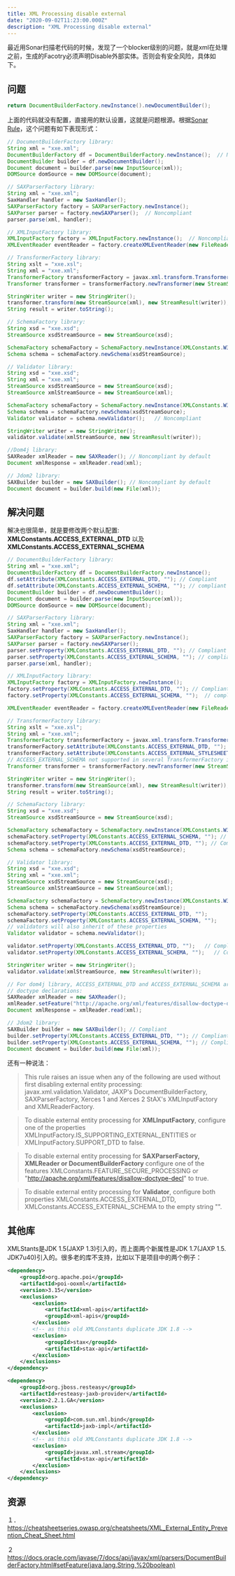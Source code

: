 ```yaml
---
title: XML Processing disable external
date: "2020-09-02T11:23:00.000Z"
description: "XML Processing disable external"
---
```

最近用Sonar扫描老代码的时候，发现了一个blocker级别的问题，就是xml在处理之前，生成的Facotry必须声明Disable外部实体。否则会有安全风险，具体如下。

## 问题

```java
return DocumentBuilderFactory.newInstance().newDocumentBuilder();
```

上面的代码就没有配置，直接用的默认设置，这就是问题根源。根据[Sonar Rule](https://rules.sonarsource.com/java/tag/owasp/RSPEC-2755)，这个问题有如下表现形式：

```java
// DocumentBuilderFactory library:
String xml = "xxe.xml";
DocumentBuilderFactory df = DocumentBuilderFactory.newInstance();  // Noncompliant
DocumentBuilder builder = df.newDocumentBuilder();
Document document = builder.parse(new InputSource(xml));
DOMSource domSource = new DOMSource(document);

// SAXParserFactory library:
String xml = "xxe.xml";
SaxHandler handler = new SaxHandler();
SAXParserFactory factory = SAXParserFactory.newInstance();
SAXParser parser = factory.newSAXParser();  // Noncompliant
parser.parse(xml, handler);

// XMLInputFactory library:
XMLInputFactory factory = XMLInputFactory.newInstance();  // Noncompliant
XMLEventReader eventReader = factory.createXMLEventReader(new FileReader("xxe.xml"));

// TransformerFactory library:
String xslt = "xxe.xsl";
String xml = "xxe.xml";
TransformerFactory transformerFactory = javax.xml.transform.TransformerFactory.newInstance();  // Noncompliant
Transformer transformer = transformerFactory.newTransformer(new StreamSource(xslt));

StringWriter writer = new StringWriter();
transformer.transform(new StreamSource(xml), new StreamResult(writer));
String result = writer.toString();

// SchemaFactory library:
String xsd = "xxe.xsd";
StreamSource xsdStreamSource = new StreamSource(xsd);

SchemaFactory schemaFactory = SchemaFactory.newInstance(XMLConstants.W3C_XML_SCHEMA_NS_URI);  // Noncompliant
Schema schema = schemaFactory.newSchema(xsdStreamSource);

// Validator library:
String xsd = "xxe.xsd";
String xml = "xxe.xml";
StreamSource xsdStreamSource = new StreamSource(xsd);
StreamSource xmlStreamSource = new StreamSource(xml);

SchemaFactory schemaFactory = SchemaFactory.newInstance(XMLConstants.W3C_XML_SCHEMA_NS_URI);
Schema schema = schemaFactory.newSchema(xsdStreamSource);
Validator validator = schema.newValidator();   // Noncompliant

StringWriter writer = new StringWriter();
validator.validate(xmlStreamSource, new StreamResult(writer));

//Dom4j library:
SAXReader xmlReader = new SAXReader(); // Noncompliant by default
Document xmlResponse = xmlReader.read(xml);

// Jdom2 library:
SAXBuilder builder = new SAXBuilder(); // Noncompliant by default
Document document = builder.build(new File(xml));
```

## 解决问题

解决也很简单，就是要修改两个默认配置: **XMLConstants.ACCESS_EXTERNAL_DTD** 以及 **XMLConstants.ACCESS_EXTERNAL_SCHEMA**


```java
// DocumentBuilderFactory library:
String xml = "xxe.xml";
DocumentBuilderFactory df = DocumentBuilderFactory.newInstance();
df.setAttribute(XMLConstants.ACCESS_EXTERNAL_DTD, ""); // Compliant
df.setAttribute(XMLConstants.ACCESS_EXTERNAL_SCHEMA, ""); // compliant
DocumentBuilder builder = df.newDocumentBuilder();
Document document = builder.parse(new InputSource(xml));
DOMSource domSource = new DOMSource(document);

// SAXParserFactory library:
String xml = "xxe.xml";
SaxHandler handler = new SaxHandler();
SAXParserFactory factory = SAXParserFactory.newInstance();
SAXParser parser = factory.newSAXParser();
parser.setProperty(XMLConstants.ACCESS_EXTERNAL_DTD, ""); // Compliant
parser.setProperty(XMLConstants.ACCESS_EXTERNAL_SCHEMA, ""); // compliant
parser.parse(xml, handler);

// XMLInputFactory library:
XMLInputFactory factory = XMLInputFactory.newInstance();
factory.setProperty(XMLConstants.ACCESS_EXTERNAL_DTD, ""); // Compliant
factory.setProperty(XMLConstants.ACCESS_EXTERNAL_SCHEMA, "");  // compliant

XMLEventReader eventReader = factory.createXMLEventReader(new FileReader("xxe.xml"));

// TransformerFactory library:
String xslt = "xxe.xsl";
String xml = "xxe.xml";
TransformerFactory transformerFactory = javax.xml.transform.TransformerFactory.newInstance();
transformerFactory.setAttribute(XMLConstants.ACCESS_EXTERNAL_DTD, ""); // Compliant
transformerFactory.setAttribute(XMLConstants.ACCESS_EXTERNAL_STYLESHEET, ""); // Compliant
// ACCESS_EXTERNAL_SCHEMA not supported in several TransformerFactory implementations
Transformer transformer = transformerFactory.newTransformer(new StreamSource(xslt));

StringWriter writer = new StringWriter();
transformer.transform(new StreamSource(xml), new StreamResult(writer));
String result = writer.toString();

// SchemaFactory library:
String xsd = "xxe.xsd";
StreamSource xsdStreamSource = new StreamSource(xsd);

SchemaFactory schemaFactory = SchemaFactory.newInstance(XMLConstants.W3C_XML_SCHEMA_NS_URI);
schemaFactory.setProperty(XMLConstants.ACCESS_EXTERNAL_SCHEMA, ""); // Compliant
schemaFactory.setProperty(XMLConstants.ACCESS_EXTERNAL_DTD, ""); // Compliant
Schema schema = schemaFactory.newSchema(xsdStreamSource);

// Validator library:
String xsd = "xxe.xsd";
String xml = "xxe.xml";
StreamSource xsdStreamSource = new StreamSource(xsd);
StreamSource xmlStreamSource = new StreamSource(xml);

SchemaFactory schemaFactory = SchemaFactory.newInstance(XMLConstants.W3C_XML_SCHEMA_NS_URI);
Schema schema = schemaFactory.newSchema(xsdStreamSource);
schemaFactory.setProperty(XMLConstants.ACCESS_EXTERNAL_DTD, "");
schemaFactory.setProperty(XMLConstants.ACCESS_EXTERNAL_SCHEMA, "");
// validators will also inherit of these properties
Validator validator = schema.newValidator();

validator.setProperty(XMLConstants.ACCESS_EXTERNAL_DTD, "");   // Compliant
validator.setProperty(XMLConstants.ACCESS_EXTERNAL_SCHEMA, "");   // Compliant

StringWriter writer = new StringWriter();
validator.validate(xmlStreamSource, new StreamResult(writer));

// For dom4j library, ACCESS_EXTERNAL_DTD and ACCESS_EXTERNAL_SCHEMA are not supported, thus a very strict fix is to disable
// doctype declarations:
SAXReader xmlReader = new SAXReader();
xmlReader.setFeature("http://apache.org/xml/features/disallow-doctype-decl", true); // Compliant
Document xmlResponse = xmlReader.read(xml);

// Jdom2 library:
SAXBuilder builder = new SAXBuilder(); // Compliant
builder.setProperty(XMLConstants.ACCESS_EXTERNAL_DTD, ""); // Compliant
builder.setProperty(XMLConstants.ACCESS_EXTERNAL_SCHEMA, ""); // Compliant
Document document = builder.build(new File(xml));
```

还有一种说法：

>This rule raises an issue when any of the following are used without first disabling external entity processing: javax.xml.validation.Validator, JAXP's DocumentBuilderFactory, SAXParserFactory, Xerces 1 and Xerces 2 StAX's XMLInputFactory and XMLReaderFactory.

>To disable external entity processing for **XMLInputFactory**, configure one of the properties XMLInputFactory.IS_SUPPORTING_EXTERNAL_ENTITIES or XMLInputFactory.SUPPORT_DTD to false.

>To disable external entity processing for **SAXParserFactory, XMLReader or DocumentBuilderFactory** configure one of the features XMLConstants.FEATURE_SECURE_PROCESSING or "http://apache.org/xml/features/disallow-doctype-decl" to true.

>To disable external entity processing for **Validator**, configure both properties XMLConstants.ACCESS_EXTERNAL_DTD, XMLConstants.ACCESS_EXTERNAL_SCHEMA to the empty string "".

## 其他库

XMLStants是JDK 1.5(JAXP 1.3)引入的，而上面两个新属性是JDK 1.7(JAXP 1.5. JDK7u40)引入的。很多老的库不支持，比如以下是项目中的两个例子：

```xml
<dependency>
    <groupId>org.apache.poi</groupId>
    <artifactId>poi-ooxml</artifactId>
    <version>3.15</version>
    <exclusions>
        <exclusion>
            <artifactId>xml-apis</artifactId>
            <groupId>xml-apis</groupId>
        </exclusion>
        <!-- as this old XMLConstants duplicate JDK 1.8 -->
        <exclusion>
            <groupId>stax</groupId>
            <artifactId>stax-api</artifactId>
        </exclusion>                 
    </exclusions>
</dependency>
```

```xml
<dependency>
    <groupId>org.jboss.resteasy</groupId>
    <artifactId>resteasy-jaxb-provider</artifactId>
    <version>2.2.1.GA</version>
    <exclusions>
        <exclusion>
            <groupId>com.sun.xml.bind</groupId>
            <artifactId>jaxb-impl</artifactId>
        </exclusion>
        <!-- as this old XMLConstants duplicate JDK 1.8 -->
        <exclusion>
            <groupId>javax.xml.stream</groupId>
            <artifactId>stax-api</artifactId>
        </exclusion>        		
    </exclusions>
</dependency>
```

## 资源

１．　https://cheatsheetseries.owasp.org/cheatsheets/XML_External_Entity_Prevention_Cheat_Sheet.html

２　　https://docs.oracle.com/javase/7/docs/api/javax/xml/parsers/DocumentBuilderFactory.html#setFeature(java.lang.String,%20boolean)
